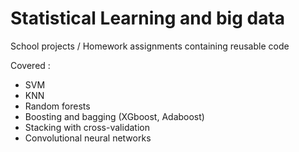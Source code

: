 # Statistical Learning and big data
School projects / Homework assignments containing reusable code

Covered : 
- SVM
- KNN
- Random forests
- Boosting and bagging (XGboost, Adaboost)
- Stacking with cross-validation
- Convolutional neural networks
